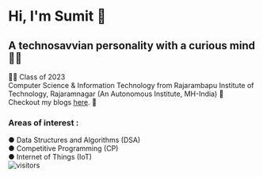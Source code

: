 # Hi, I'm Sumit 👋

## A technosavvian personality with a curious mind 👨‍💻
👨‍🎓 Class of 2023<br /> 
Computer Science & Information Technology from Rajarambapu Institute of Technology, Rajaramnagar (An Autonomous Institute, MH-India) 🏫<br />
Checkout my blogs <a href="https://medium.com/@sumitvajarinkar">here</a>. 📖<br />
### Areas of interest :
● Data Structures and Algorithms (DSA)<br />
● Competitive Programming (CP)<br />
● Internet of Things (IoT)<br />
![visitors](https://visitor-badge.laobi.icu/badge?page_id=https://github.com/rising-entropy/)
